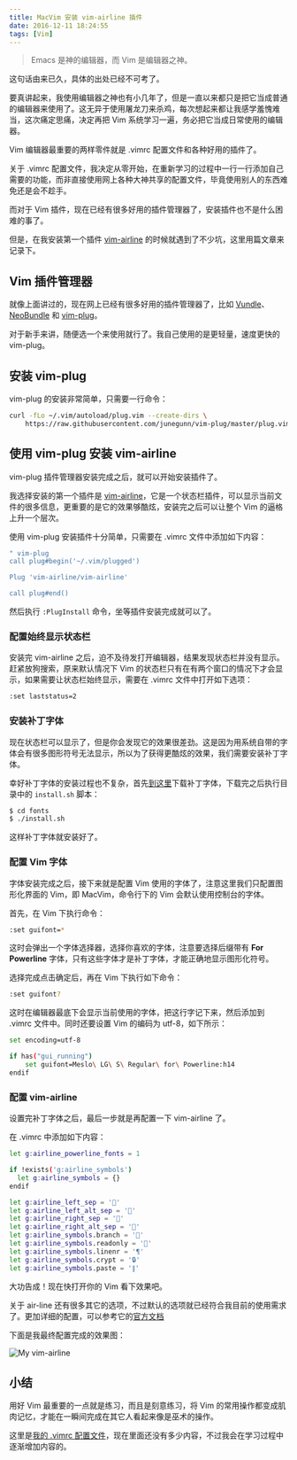 ```yaml
---
title: MacVim 安装 vim-airline 插件
date: 2016-12-11 18:24:55
tags: [Vim]
---
```


> Emacs 是神的编辑器，而 Vim 是编辑器之神。

这句话由来已久，具体的出处已经不可考了。

要真讲起来，我使用编辑器之神也有小几年了，但是一直以来都只是把它当成普通的编辑器来使用了。这无异于使用屠龙刀来杀鸡，每次想起来都让我感学羞愧难当，这次痛定思痛，决定再把 Vim 系统学习一遍，务必把它当成日常使用的编辑器。

Vim 编辑器最重要的两样零件就是 .vimrc 配置文件和各种好用的插件了。

关于 .vimrc 配置文件，我决定从零开始，在重新学习的过程中一行一行添加自己需要的功能，而非直接使用网上各种大神共享的配置文件，毕竟使用别人的东西难免还是会不趁手。

而对于 Vim 插件，现在已经有很多好用的插件管理器了，安装插件也不是什么困难的事了。

但是，在我安装第一个插件 [vim-airline](https://github.com/vim-airline/vim-airline.git) 的时候就遇到了不少坑，这里用篇文章来记录下。

<!-- more -->

## Vim 插件管理器

就像上面讲过的，现在网上已经有很多好用的插件管理器了，比如 [Vundle](https://github.com/VundleVim/Vundle.vim.git)、[NeoBundle](https://github.com/Shougo/neobundle.vim.git) 和 [vim-plug](https://github.com/junegunn/vim-plug.git)。

对于新手来讲，随便选一个来使用就行了。我自己使用的是更轻量，速度更快的 vim-plug。

## 安装 vim-plug

vim-plug 的安装非常简单，只需要一行命令：

```bash
curl -fLo ~/.vim/autoload/plug.vim --create-dirs \
    https://raw.githubusercontent.com/junegunn/vim-plug/master/plug.vim
```

## 使用 vim-plug 安装 vim-airline

vim-plug 插件管理器安装完成之后，就可以开始安装插件了。

我选择安装的第一个插件是 [vim-airline](https://github.com/vim-airline/vim-airline.git)，它是一个状态栏插件，可以显示当前文件的很多信息，更重要的是它的效果够酷炫，安装完之后可以让整个 Vim 的逼格上升一个层次。

使用 vim-plug 安装插件十分简单，只需要在 .vimrc 文件中添加如下内容：

```bash
" vim-plug
call plug#begin('~/.vim/plugged')

Plug 'vim-airline/vim-airline'

call plug#end()
```

然后执行 `:PlugInstall` 命令，坐等插件安装完成就可以了。

### 配置始终显示状态栏

安装完 vim-airline 之后，迫不及待发打开编辑器，结果发现状态栏并没有显示。赶紧放狗搜索，原来默认情况下 Vim 的状态栏只有在有两个窗口的情况下才会显示，如果需要让状态栏始终显示，需要在 .vimrc 文件中打开如下选项：

```bash
:set laststatus=2
```

### 安装补丁字体

现在状态栏可以显示了，但是你会发现它的效果很差劲。这是因为用系统自带的字体会有很多图形符号无法显示，所以为了获得更酷炫的效果，我们需要安装补丁字体。

幸好补丁字体的安装过程也不复杂，首先[到这里](https://github.com/powerline/fonts.git)下载补丁字体，下载完之后执行目录中的 `install.sh` 脚本：

```bash
$ cd fonts
$ ./install.sh
```

这样补丁字体就安装好了。


### 配置 Vim 字体

字体安装完成之后，接下来就是配置 Vim 使用的字体了，注意这里我们只配置图形化界面的 Vim，即 MacVim，命令行下的 Vim 会默认使用控制台的字体。

首先，在 Vim 下执行命令：

```bash
:set guifont=*
```

这时会弹出一个字体选择器，选择你喜欢的字体，注意要选择后缀带有 **For Powerline** 字体，只有这些字体才是补丁字体，才能正确地显示图形化符号。

选择完成点击确定后，再在 Vim 下执行如下命令：

```bash
:set guifont?
```

这时在编辑器最底下会显示当前使用的字体，把这行字记下来，然后添加到 .vimrc 文件中。同时还要设置 Vim 的编码为 utf-8，如下所示：

```bash
set encoding=utf-8

if has("gui_running")
    set guifont=Meslo\ LG\ S\ Regular\ for\ Powerline:h14
endif
```

### 配置 vim-airline

设置完补丁字体之后，最后一步就是再配置一下 vim-airline 了。

在 .vimrc 中添加如下内容：

```bash
let g:airline_powerline_fonts = 1

if !exists('g:airline_symbols')
  let g:airline_symbols = {}
endif

let g:airline_left_sep = ''
let g:airline_left_alt_sep = ''
let g:airline_right_sep = ''
let g:airline_right_alt_sep = ''
let g:airline_symbols.branch = ''
let g:airline_symbols.readonly = ''
let g:airline_symbols.linenr = '¶'
let g:airline_symbols.crypt = '🔒'
let g:airline_symbols.paste = '∥'
```

大功告成！现在快打开你的 Vim 看下效果吧。

关于 air-line 还有很多其它的选项，不过默认的选项就已经符合我目前的使用需求了。更加详细的配置，可以参考它的[官方文档](https://github.com/vim-airline/vim-airline)

下面是我最终配置完成的效果图：

![My vim-airline](http://7xqonv.com1.z0.glb.clouddn.com/macvim-install-airline-plugin-pic-1.png)

## 小结

用好 Vim 最重要的一点就是练习，而且是刻意练习，将 Vim 的常用操作都变成肌肉记忆，才能在一瞬间完成在其它人看起来像是巫术的操作。

这里是[我的 .vimrc 配置文件](https://github.com/buginux/vim-configuration)，现在里面还没有多少内容，不过我会在学习过程中逐渐增加内容的。
